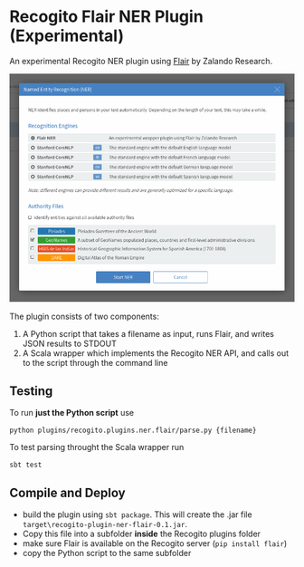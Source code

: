 # Recogito Flair NER Plugin (Experimental)

An experimental Recogito NER plugin using [Flair](https://github.com/zalandoresearch/flair) by Zalando Research. 

![Screenshot](screenshot.png)

The 
plugin consists of two components:

1. A Python script that takes a filename as input, runs 
   Flair, and writes JSON results to STDOUT
2. A Scala wrapper which implements the Recogito NER API, 
  and calls out to the script through the command line

## Testing

To run __just the Python script__ use

```
python plugins/recogito.plugins.ner.flair/parse.py {filename}
```

To test parsing throught the Scala wrapper run

```
sbt test
```

## Compile and Deploy

- build the plugin using `sbt package`. This will create the 
  .jar file `target\recogito-plugin-ner-flair-0.1.jar`. 
- Copy this file into a subfolder __inside__ the Recogito 
  plugins folder
- make sure Flair is available on the Recogito server 
  (`pip install flair`)
- copy the Python script to the same subfolder

